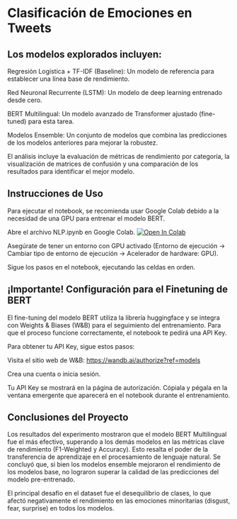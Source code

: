 # Clasificación de Emociones en Tweets
## Los modelos explorados incluyen:

Regresión Logística + TF-IDF (Baseline): Un modelo de referencia para establecer una línea base de rendimiento.

Red Neuronal Recurrente (LSTM): Un modelo de deep learning entrenado desde cero.

BERT Multilingual: Un modelo avanzado de Transformer ajustado (fine-tuned) para esta tarea.

Modelos Ensemble: Un conjunto de modelos que combina las predicciones de los modelos anteriores para mejorar la robustez.

El análisis incluye la evaluación de métricas de rendimiento por categoría, la visualización de matrices de confusión y una comparación de los resultados para identificar el mejor modelo.

## Instrucciones de Uso
Para ejecutar el notebook, se recomienda usar Google Colab debido a la necesidad de una GPU para entrenar el modelo BERT.

Abre el archivo NLP.ipynb en Google Colab.
[![Open In Colab](https://colab.research.google.com/assets/colab-badge.svg)](https://colab.research.google.com/github/Luis24M/nlp_final/blob/main/NLP.ipynb)

Asegúrate de tener un entorno con GPU activado (Entorno de ejecución -> Cambiar tipo de entorno de ejecución -> Acelerador de hardware: GPU).

Sigue los pasos en el notebook, ejecutando las celdas en orden.

## ¡Importante! Configuración para el Finetuning de BERT
El fine-tuning del modelo BERT utiliza la librería huggingface y se integra con Weights & Biases (W&B) para el seguimiento del entrenamiento. Para que el proceso funcione correctamente, el notebook te pedirá una API Key.

Para obtener tu API Key, sigue estos pasos:

Visita el sitio web de W&B: https://wandb.ai/authorize?ref=models

Crea una cuenta o inicia sesión.

Tu API Key se mostrará en la página de autorización. Cópiala y pégala en la ventana emergente que aparecerá en el notebook durante el entrenamiento.

## Conclusiones del Proyecto
Los resultados del experimento mostraron que el modelo BERT Multilingual fue el más efectivo, superando a los demás modelos en las métricas clave de rendimiento (F1-Weighted y Accuracy). Esto resalta el poder de la transferencia de aprendizaje en el procesamiento de lenguaje natural. Se concluyó que, si bien los modelos ensemble mejoraron el rendimiento de los modelos base, no lograron superar la calidad de las predicciones del modelo pre-entrenado.

El principal desafío en el dataset fue el desequilibrio de clases, lo que afectó negativamente el rendimiento en las emociones minoritarias (disgust, fear, surprise) en todos los modelos.
